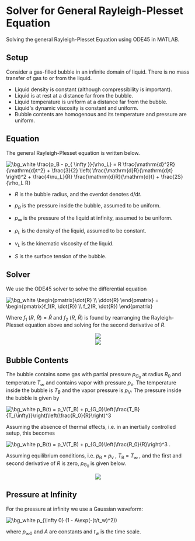 # Solver for General Rayleigh-Plesset Equation

Solving the general Rayleigh-Plesset Equation using ODE45 in MATLAB.

## Setup

Consider a gas-filled bubble in an infinite domain of liquid. There is no mass transfer
of gas to or from the liquid.

- Liquid density is constant (although compressibility is important).
- Liquid is at rest at a distance far from the bubble.
- Liquid temperature is uniform at a distance far from the bubble.
- Liquid's dynamic viscosity is constant and uniform.
- Bubble contents are homogenous and its temperature and pressure are uniform.

## Equation

The general Rayleigh-Plesset equation is written below.

<img src="https://latex.codecogs.com/png.image?\dpi{200}&space;\bg_white&space;\frac{p_B&space;-&space;p_{&space;\infty&space;}}{\rho_L}&space;=&space;R&space;\frac{\mathrm{d}^2R}{\mathrm{d}t^2}&space;&plus;&space;\frac{3}{2}&space;\left(&space;\frac{\mathrm{d}R}{\mathrm{d}t}&space;\right)^2&space;&plus;&space;\frac{4\nu_L}{R}&space;\frac{\mathrm{d}R}{\mathrm{d}t}&space;&plus;&space;\frac{2S}{\rho_L&space;R}" title="\bg_white \frac{p_B - p_{ \infty }}{\rho_L} = R \frac{\mathrm{d}^2R}{\mathrm{d}t^2} + \frac{3}{2} \left( \frac{\mathrm{d}R}{\mathrm{d}t} \right)^2 + \frac{4\nu_L}{R} \frac{\mathrm{d}R}{\mathrm{d}t} + \frac{2S}{\rho_L R}" />

-   *R* is the bubble radius, and the overdot denotes d/d*t*.

-   *p*<sub>*B*</sub> is the pressure inside the bubble, assumed to be
    uniform.

-   *p*<sub>∞</sub> is the pressure of the liquid at infinity, assumed
    to be uniform.

-   *ρ*<sub>*L*</sub> is the density of the liquid, assumed to be
    constant.

-   *ν*<sub>*L*</sub> is the kinematic viscosity of the liquid.

-   *S* is the surface tension of the bubble.

## Solver

We use the ODE45 solver to solve the differential equation

<img src="https://latex.codecogs.com/png.image?\dpi{200}&space;\bg_white&space;\begin{pmatrix}\dot{R}&space;\\&space;\ddot{R}&space;\end{pmatrix}&space;=&space;&space;\begin{pmatrix}f_1(R,&space;\dot{R})&space;\\&space;f_2(R,&space;\dot{R})&space;\end{pmatrix}&space;" title="\bg_white \begin{pmatrix}\dot{R} \\ \ddot{R} \end{pmatrix} = \begin{pmatrix}f_1(R, \dot{R}) \\ f_2(R, \dot{R}) \end{pmatrix} " />

Where *f*<sub>1</sub> (*R*, *Ṙ*) = *Ṙ* and *f*<sub>2</sub> (*R*, *Ṙ*) is found by 
rearranging the Rayleigh-Plesset equation above and solving for the second derivative of *R*.

<!-- $$
f_1 (R, \dot{R}) = \dot{R}
$$ --> 

<div align="center"><img style="background: white;" src="https://latex.codecogs.com/svg.latex?f_1%20(R%2C%20%5Cdot%7BR%7D)%20%3D%20%5Cdot%7BR%7D%0D"></div>

<!-- $$
f_2(R, \dot{R}) = \frac{p_B - p_{\infty}}{\rho_L} - \frac{3}{2} \frac{\dot{R}^2}{R} - \frac{4\nu_L \dot{R}}{R^2} - \frac{2S}{\rho_L R}
$$ --> 

<div align="center"><img style="background: white;" src="https://latex.codecogs.com/svg.latex?f_2(R%2C%20%5Cdot%7BR%7D)%20%3D%20%5Cfrac%7Bp_B%20-%20p_%7B%5Cinfty%7D%7D%7B%5Crho_L%7D%20-%20%5Cfrac%7B3%7D%7B2%7D%20%5Cfrac%7B%5Cdot%7BR%7D%5E2%7D%7BR%7D%20-%20%5Cfrac%7B4%5Cnu_L%20%5Cdot%7BR%7D%7D%7BR%5E2%7D%20-%20%5Cfrac%7B2S%7D%7B%5Crho_L%20R%7D%0D"></div>


## Bubble Contents

The bubble contains some gas with partial pressure *p*<sub>*G*<sub>0</sub></sub> 
at radius *R*<sub>0</sub> and temperature *T*<sub>∞</sub> and contains vapor with pressure *p*<sub>v</sub>. The temperature inside the bubble is *T*<sub>*B*</sub> and the vapor pressure is *p*<sub>*V*</sub>.
The pressure inside the bubble is given by

<img src="https://latex.codecogs.com/png.image?\dpi{200}&space;\bg_white&space;p_B(t)&space;=&space;p_V(T_B)&space;&plus;&space;p_{G_0}\left(\frac{T_B}{T_{\infty}}\right)\left(\frac{R_0}{R}\right)^3&space;" title="\bg_white p_B(t) = p_V(T_B) + p_{G_0}\left(\frac{T_B}{T_{\infty}}\right)\left(\frac{R_0}{R}\right)^3 " />

Assuming the absence of thermal effects, i.e. in an inertially controlled setup, this becomes

<img src="https://latex.codecogs.com/png.image?\dpi{200}&space;\bg_white&space;p_B(t)&space;=&space;p_V(T_B)&space;&plus;&space;p_{G_0}\left(\frac{R_0}{R}\right)^3&space;" title="\bg_white p_B(t) = p_V(T_B) + p_{G_0}\left(\frac{R_0}{R}\right)^3 " /> .

Assuming equilibrium conditions, i.e. *p*<sub>B</sub> = *p*<sub>v</sub> , *T*<sub>B</sub> = *T*<sub>∞</sub> , and the first and second derivative of *R* is zero, *p*<sub>G<sub>0</sub></sub> is given below.

<!-- $$
p_{G_0} = \frac{2S}{R_0} + p_{\infty}(0) - p_V (T_B)
$$ --> 

<div align="center"><img style="background: white;" src="https://latex.codecogs.com/svg.latex?p_%7BG_0%7D%20%3D%20%5Cfrac%7B2S%7D%7BR_0%7D%20%2B%20p_%7B%5Cinfty%7D(0)%20-%20p_V%20(T_B)%0D"></div>


## Pressure at Infinity

For the pressure at infinity we use a Gaussian waveform:

<img src="https://latex.codecogs.com/png.image?\dpi{200}&space;\bg_white&space;p_{\infty&space;0}&space;(1&space;-&space;A\exp(-(t/t_w)^2))&space;" title="\bg_white p_{\infty 0} (1 - A\exp(-(t/t_w)^2)) " />

where *p*<sub>∞0</sub> and *A* are constants and *t*<sub>*w*</sub> is the time scale.
